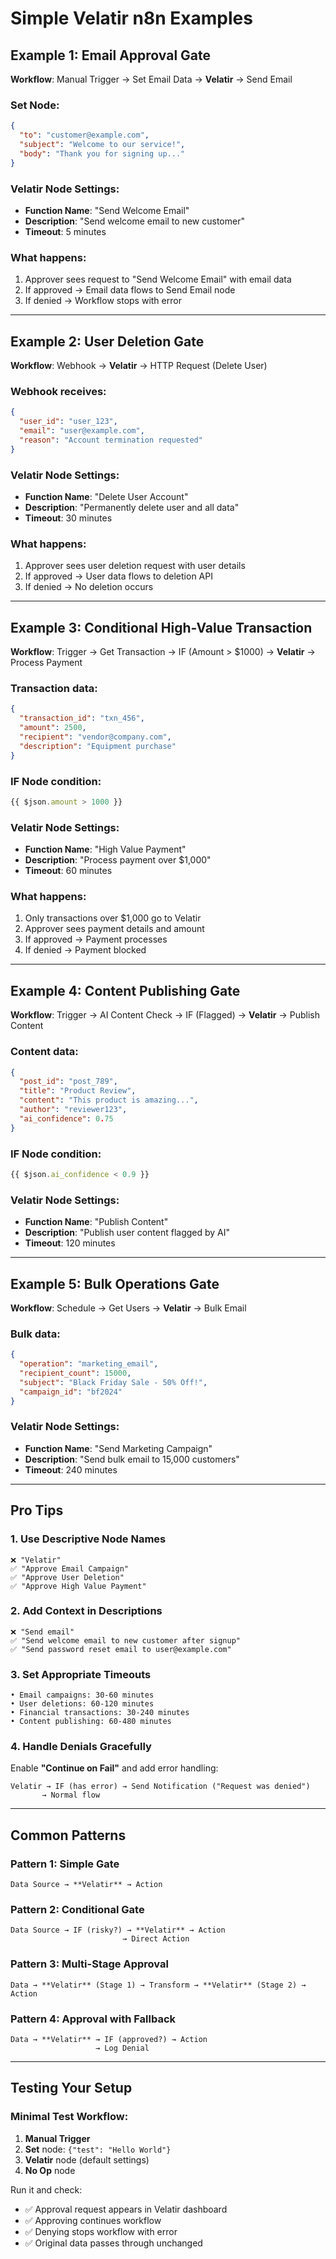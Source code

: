# Simple Velatir n8n Examples

## Example 1: Email Approval Gate

**Workflow**: Manual Trigger → Set Email Data → **Velatir** → Send Email

### Set Node:
```json
{
  "to": "customer@example.com",
  "subject": "Welcome to our service!",
  "body": "Thank you for signing up..."
}
```

### Velatir Node Settings:
- **Function Name**: "Send Welcome Email"
- **Description**: "Send welcome email to new customer"
- **Timeout**: 5 minutes

### What happens:
1. Approver sees request to "Send Welcome Email" with email data
2. If approved → Email data flows to Send Email node
3. If denied → Workflow stops with error

---

## Example 2: User Deletion Gate

**Workflow**: Webhook → **Velatir** → HTTP Request (Delete User)

### Webhook receives:
```json
{
  "user_id": "user_123",
  "email": "user@example.com",
  "reason": "Account termination requested"
}
```

### Velatir Node Settings:
- **Function Name**: "Delete User Account"  
- **Description**: "Permanently delete user and all data"
- **Timeout**: 30 minutes

### What happens:
1. Approver sees user deletion request with user details
2. If approved → User data flows to deletion API
3. If denied → No deletion occurs

---

## Example 3: Conditional High-Value Transaction

**Workflow**: Trigger → Get Transaction → IF (Amount > $1000) → **Velatir** → Process Payment

### Transaction data:
```json
{
  "transaction_id": "txn_456", 
  "amount": 2500,
  "recipient": "vendor@company.com",
  "description": "Equipment purchase"
}
```

### IF Node condition:
```javascript
{{ $json.amount > 1000 }}
```

### Velatir Node Settings:
- **Function Name**: "High Value Payment"
- **Description**: "Process payment over $1,000"
- **Timeout**: 60 minutes

### What happens:
1. Only transactions over $1,000 go to Velatir
2. Approver sees payment details and amount
3. If approved → Payment processes
4. If denied → Payment blocked

---

## Example 4: Content Publishing Gate

**Workflow**: Trigger → AI Content Check → IF (Flagged) → **Velatir** → Publish Content

### Content data:
```json
{
  "post_id": "post_789",
  "title": "Product Review",
  "content": "This product is amazing...",
  "author": "reviewer123",
  "ai_confidence": 0.75
}
```

### IF Node condition:
```javascript
{{ $json.ai_confidence < 0.9 }}
```

### Velatir Node Settings:
- **Function Name**: "Publish Content"
- **Description**: "Publish user content flagged by AI"
- **Timeout**: 120 minutes

---

## Example 5: Bulk Operations Gate

**Workflow**: Schedule → Get Users → **Velatir** → Bulk Email

### Bulk data:
```json
{
  "operation": "marketing_email",
  "recipient_count": 15000,
  "subject": "Black Friday Sale - 50% Off!",
  "campaign_id": "bf2024"
}
```

### Velatir Node Settings:
- **Function Name**: "Send Marketing Campaign"
- **Description**: "Send bulk email to 15,000 customers"  
- **Timeout**: 240 minutes

---

## Pro Tips

### 1. Use Descriptive Node Names
```
❌ "Velatir"
✅ "Approve Email Campaign"
✅ "Approve User Deletion"  
✅ "Approve High Value Payment"
```

### 2. Add Context in Descriptions
```
❌ "Send email"
✅ "Send welcome email to new customer after signup"
✅ "Send password reset email to user@example.com"
```

### 3. Set Appropriate Timeouts
```
• Email campaigns: 30-60 minutes
• User deletions: 60-120 minutes  
• Financial transactions: 30-240 minutes
• Content publishing: 60-480 minutes
```

### 4. Handle Denials Gracefully
Enable **"Continue on Fail"** and add error handling:

```
Velatir → IF (has error) → Send Notification ("Request was denied")
       → Normal flow
```

---

## Common Patterns

### Pattern 1: Simple Gate
```
Data Source → **Velatir** → Action
```

### Pattern 2: Conditional Gate  
```
Data Source → IF (risky?) → **Velatir** → Action
                         → Direct Action
```

### Pattern 3: Multi-Stage Approval
```
Data → **Velatir** (Stage 1) → Transform → **Velatir** (Stage 2) → Action
```

### Pattern 4: Approval with Fallback
```
Data → **Velatir** → IF (approved?) → Action
                   → Log Denial
```

---

## Testing Your Setup

### Minimal Test Workflow:
1. **Manual Trigger**
2. **Set** node: `{"test": "Hello World"}`  
3. **Velatir** node (default settings)
4. **No Op** node

Run it and check:
- ✅ Approval request appears in Velatir dashboard
- ✅ Approving continues workflow  
- ✅ Denying stops workflow with error
- ✅ Original data passes through unchanged